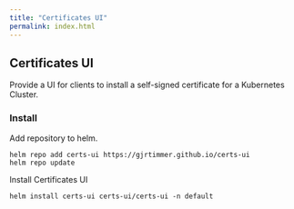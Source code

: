 ```yaml
---
title: "Certificates UI"
permalink: index.html
---
```


## Certificates UI

Provide a UI for clients to install a self-signed certificate for a Kubernetes Cluster.

### Install

Add repository to helm.

```shell
helm repo add certs-ui https://gjrtimmer.github.io/certs-ui
helm repo update
```

Install Certificates UI

```shell
helm install certs-ui certs-ui/certs-ui -n default
```
